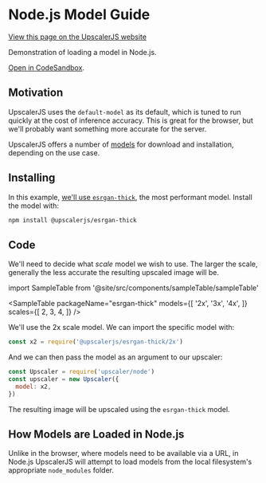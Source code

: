 # Node.js Model Guide

<a class="docs-link" href="https://upscalerjs.com/documentation/guides/node/nodejs-model">View this page on the UpscalerJS website</a>

Demonstration of loading a model in Node.js.

<a href="https://githubbox.com/thekevinscott/upscalerjs/tree/main/examples/nodejs-model">Open in CodeSandbox</a>.

## Motivation

UpscalerJS uses the `default-model` as its default, which is tuned to run quickly at the cost of inference accuracy. This is great for the browser, but we'll probably want something more accurate for the server.

UpscalerJS offers a number of [models](/models#models-1) for download and installation, depending on the use case. 

## Installing

In this example, [we'll use `esrgan-thick`](/models/available/esrgan-thick), the most performant model. Install the model with:

```bash
npm install @upscalerjs/esrgan-thick
```

## Code

We'll need to decide what _scale_ model we wish to use. The larger the scale, generally the less accurate the resulting upscaled image will be.

import SampleTable from '@site/src/components/sampleTable/sampleTable'

<SampleTable
  packageName="esrgan-thick"
  models={[
    '2x',
    '3x',
    '4x',
  ]}
  scales={[
    2,
    3,
    4,
  ]}
/>

We'll use the 2x scale model. We can import the specific model with:

```javascript
const x2 = require('@upscalerjs/esrgan-thick/2x')
```

And we can then pass the model as an argument to our upscaler:

```javascript
const Upscaler = require('upscaler/node')
const upscaler = new Upscaler({
  model: x2,
})
```

The resulting image will be upscaled using the `esrgan-thick` model.

## How Models are Loaded in Node.js

Unlike in the browser, where models need to be available via a URL, in Node.js UpscalerJS will attempt to load models from the local filesystem's appropriate `node_modules` folder.
